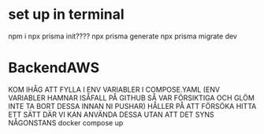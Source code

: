# set up in terminal
npm i
npx prisma init????
npx prisma generate
npx prisma migrate dev
# BackendAWS


<!-- DOCKER BABY -->
KOM IHÅG ATT FYLLA I ENV VARIABLER I COMPOSE.YAML (ENV VARIABLER HAMNAR ISÅFALL PÅ GITHUB SÅ VAR FÖRSIKTIGA OCH GLÖM INTE TA BORT DESSA INNAN NI PUSHAR)
HÅLLER PÅ ATT FÖRSÖKA HITTA ETT SÄTT DÄR VI KAN ANVÄNDA DESSA UTAN ATT DET SYNS NÅGONSTANS
docker compose up
